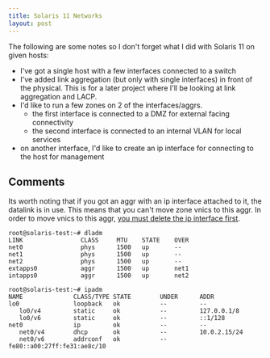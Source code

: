 ```yaml
---
title: Solaris 11 Networks
layout: post
---
```


The following are some notes so I don't forget what I did with Solaris 11 on given hosts:
 - I've got a single host with a few interfaces connected to a switch
 - I've added link aggregation (but only with single interfaces) in front of the physical. This is for a later project where I'll be looking at link aggregation and LACP.
 - I'd like to run a few zones on 2 of the interfaces/aggrs.
   - the first interface is connected to a DMZ for external facing connectivity
   - the second interface is connected to an internal VLAN for local services
 - on another interface, I'd like to create an ip interface for connecting to the host for management

## Comments

Its worth noting that if you got an aggr with an ip interface attached to it, the datalink is in use. This means that you can't move zone vnics to this aggr. In order to move vnics to this aggr, [you must delete the ip interface first](https://docs.oracle.com/cd/E23824_01/html/821-1458/fpjvl.html).

```
root@solaris-test:~# dladm
LINK                CLASS     MTU    STATE    OVER
net0                phys      1500   up       --
net1                phys      1500   up       --
net2                phys      1500   up       --
extapps0            aggr      1500   up       net1
intapps0            aggr      1500   up       net2

root@solaris-test:~# ipadm
NAME              CLASS/TYPE STATE        UNDER      ADDR
lo0               loopback   ok           --         --
   lo0/v4         static     ok           --         127.0.0.1/8
   lo0/v6         static     ok           --         ::1/128
net0              ip         ok           --         --
   net0/v4        dhcp       ok           --         10.0.2.15/24
   net0/v6        addrconf   ok           --         fe80::a00:27ff:fe31:ae8c/10

```

